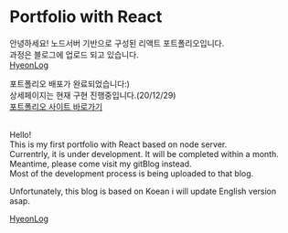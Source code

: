 # Portfolio with React

안녕하세요!
노드서버 기반으로 구성된 리액트 포트폴리오입니다.<br>
과정은 블로그에 업로드 되고 있습니다. <br>
<a href="https://hjleee93.github.io/">HyeonLog</a>

포트폴리오 배포가 완료되었습니다:)<br>
상세페이지는 현재 구현 진행중입니다.(20/12/29)<br>
<a href="https://hyeonlog.com/">포트폴리오 사이트 바로가기</a>


<br>
Hello!<br>
This is my first portfolio with React based on node server.<br>
Currentrly, it is under development. It will be completed within a month.
Meantime, please come visit my gitBlog instead.<br>
Most of the development process is being uploaded to that blog.<br>

Unfortunately, this blog is based on Koean i will update English version asap.<br>

<a href="https://hjleee93.github.io/">HyeonLog</a>
